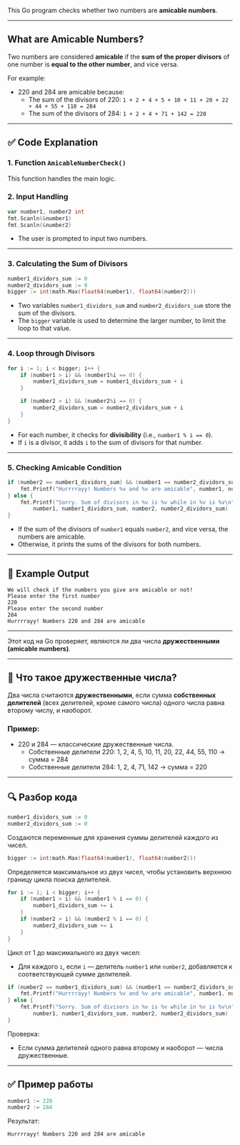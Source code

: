 This Go program checks whether two numbers are **amicable numbers**. 

---

## **What are Amicable Numbers?**
Two numbers are considered **amicable** if the **sum of the proper divisors** of one number is **equal to the other number**, and vice versa.

For example:
- 220 and 284 are amicable because:
  - The sum of the divisors of 220: `1 + 2 + 4 + 5 + 10 + 11 + 20 + 22 + 44 + 55 + 110 = 284`
  - The sum of the divisors of 284: `1 + 2 + 4 + 71 + 142 = 220`

---

## ✅ **Code Explanation**

### 1. **Function `AmicableNumberCheck()`**
This function handles the main logic.

### 2. **Input Handling**
```go
var number1, number2 int
fmt.Scanln(&number1)
fmt.Scanln(&number2)
```
- The user is prompted to input two numbers.

---

### 3. **Calculating the Sum of Divisors**
```go
number1_dividors_sum := 0
number2_dividors_sum := 0
bigger := int(math.Max(float64(number1), float64(number2)))
```
- Two variables `number1_dividors_sum` and `number2_dividors_sum` store the sum of the divisors.
- The `bigger` variable is used to determine the larger number, to limit the loop to that value.

---

### 4. **Loop through Divisors**
```go
for i := 1; i < bigger; i++ {
	if (number1 > i) && (number1%i == 0) {
		number1_dividors_sum = number1_dividors_sum + i
	}

	if (number2 > i) && (number2%i == 0) {
		number2_dividors_sum = number2_dividors_sum + i
	}
}
```
- For each number, it checks for **divisibility** (i.e., `number1 % i == 0`).
- If `i` is a divisor, it adds `i` to the sum of divisors for that number.

---

### 5. **Checking Amicable Condition**
```go
if (number2 == number1_dividors_sum) && (number1 == number2_dividors_sum) {
	fmt.Printf("Hurrrrayy! Numbers %v and %v are amicable", number1, number2)
} else {
	fmt.Printf("Sorry. Sum of divisors in %v is %v while in %v is %v\n", 
		number1, number1_dividors_sum, number2, number2_dividors_sum)
}
```
- If the sum of the divisors of `number1` equals `number2`, and vice versa, the numbers are amicable.
- Otherwise, it prints the sums of the divisors for both numbers.

---

## 🎯 **Example Output**
```
We will check if the numbers you give are amicable or not!
Please enter the first number
220
Please enter the second number
284
Hurrrrayy! Numbers 220 and 284 are amicable
```

---
Этот код на Go проверяет, являются ли два числа **дружественными (amicable numbers)**.

---

## 📌 Что такое дружественные числа?

Два числа считаются **дружественными**, если сумма **собственных делителей** (всех делителей, кроме самого числа) одного числа равна второму числу, и наоборот.

### Пример:
- 220 и 284 — классические дружественные числа.
  - Собственные делители 220: 1, 2, 4, 5, 10, 11, 20, 22, 44, 55, 110 → сумма = 284
  - Собственные делители 284: 1, 2, 4, 71, 142 → сумма = 220

---

## 🔍 Разбор кода

```go
number1_dividors_sum := 0
number2_dividors_sum := 0
```
Создаются переменные для хранения суммы делителей каждого из чисел.

```go
bigger := int(math.Max(float64(number1), float64(number2)))
```
Определяется максимальное из двух чисел, чтобы установить верхнюю границу цикла поиска делителей.

```go
for i := 1; i < bigger; i++ {
    if (number1 > i) && (number1 % i == 0) {
        number1_dividors_sum += i
    }
    if (number2 > i) && (number2 % i == 0) {
        number2_dividors_sum += i
    }
}
```
Цикл от 1 до максимального из двух чисел:
- Для каждого `i`, если `i` — делитель `number1` или `number2`, добавляется к соответствующей сумме делителей.

```go
if (number2 == number1_dividors_sum) && (number1 == number2_dividors_sum) {
    fmt.Printf("Hurrrrayy! Numbers %v and %v are amicable", number1, number2)
} else {
    fmt.Printf("Sorry. Sum of divisors in %v is %v while in %v is %v\n",
        number1, number1_dividors_sum, number2, number2_dividors_sum)
}
```
Проверка:
- Если сумма делителей одного равна второму и наоборот — числа дружественные.

---

## ✅ Пример работы

```go
number1 := 220
number2 := 284
```

Результат:
```
Hurrrrayy! Numbers 220 and 284 are amicable
```
